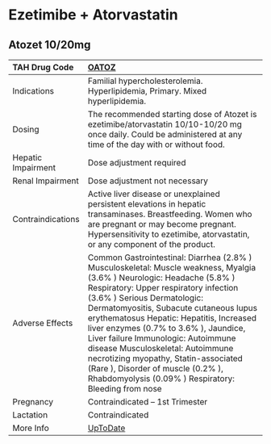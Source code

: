 # Ezetimibe + Atorvastatin

## Atozet 10/20mg

| TAH Drug Code      | [OATOZ](https://www.tahsda.org.tw/drugs/hissearch.php?drug_code=OATOZ)                                                                                                                                                                                                                                                                                                                                                                                                                                                                        |
|:-------------------|:----------------------------------------------------------------------------------------------------------------------------------------------------------------------------------------------------------------------------------------------------------------------------------------------------------------------------------------------------------------------------------------------------------------------------------------------------------------------------------------------------------------------------------------------|
| Indications        | Familial hypercholesterolemia. Hyperlipidemia, Primary. Mixed hyperlipidemia.                                                                                                                                                                                                                                                                                                                                                                                                                                                                 |
| Dosing             | The recommended starting dose of Atozet is ezetimibe/atorvastatin 10/10-10/20 mg once daily. Could be administered at any time of the day with or without food.                                                                                                                                                                                                                                                                                                                                                                               |
| Hepatic Impairment | Dose adjustment required                                                                                                                                                                                                                                                                                                                                                                                                                                                                                                                      |
| Renal Impairment   | Dose adjustment not necessary                                                                                                                                                                                                                                                                                                                                                                                                                                                                                                                 |
| Contraindications  | Active liver disease or unexplained persistent elevations in hepatic transaminases. Breastfeeding. Women who are pregnant or may become pregnant. Hypersensitivity to ezetimibe, atorvastatin, or any component of the product.                                                                                                                                                                                                                                                                                                               |
| Adverse Effects    | Common Gastrointestinal: Diarrhea (2.8% ) Musculoskeletal: Muscle weakness, Myalgia (3.6% ) Neurologic: Headache (5.8% ) Respiratory: Upper respiratory infection (3.6% ) Serious Dermatologic: Dermatomyositis, Subacute cutaneous lupus erythematosus Hepatic: Hepatitis, Increased liver enzymes (0.7% to 3.6% ), Jaundice, Liver failure Immunologic: Autoimmune disease Musculoskeletal: Autoimmune necrotizing myopathy, Statin-associated (Rare ), Disorder of muscle (0.2% ), Rhabdomyolysis (0.09% ) Respiratory: Bleeding from nose |
| Pregnancy          | Contraindicated – 1st Trimester                                                                                                                                                                                                                                                                                                                                                                                                                                                                                                               |
| Lactation          | Contraindicated                                                                                                                                                                                                                                                                                                                                                                                                                                                                                                                               |
| More Info          | [UpToDate](https://www.uptodate.com/contents/ezetimibe-+-atorvastatin-drug-information)                                                                                                                                                                                                                                                                                                                                                                                                                                                       |

